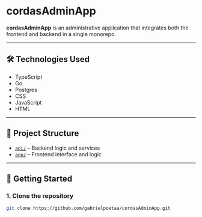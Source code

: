 # cordasAdminApp

**cordasAdminApp** is an administrative application that integrates both the frontend and backend in a single monorepo.

---

## 🛠️ Technologies Used

- TypeScript  
- Go  
- Postgres  
- CSS  
- JavaScript  
- HTML  

---

## 📁 Project Structure

- [`api/`](#https://github.com/gabrielpoetaa/cordasAdminApp/tree/main/api) – Backend logic and services  
- [`app/`](#https://github.com/gabrielpoetaa/cordasAdminApp/tree/main/api) – Frontend interface and logic  

---

## 🚀 Getting Started

### 1. Clone the repository

```bash
git clone https://github.com/gabrielpoetaa/cordasAdminApp.git
